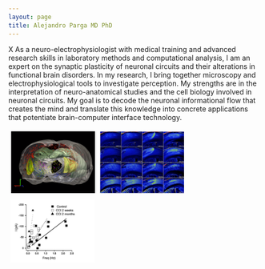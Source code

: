 ```yaml
---
layout: page
title: Alejandro Parga MD PhD
---
```


X As a neuro-electrophysiologist with medical training and advanced research skills in laboratory methods and
computational analysis, I am an expert on the synaptic plasticity of neuronal circuits and their alterations in
functional brain disorders. In my research, I bring together microscopy and electrophysiological tools to
investigate perception. My strengths are in the interpretation of neuro-anatomical studies and the cell biology
involved in neuronal circuits. My goal is to decode the neuronal informational flow that creates the mind and
translate this knowledge into concrete applications that potentiate brain-computer interface technology.

<!--
<div class="w3-row-padding">
  <div class="w3-col s4">
    <a href="/pages/project1.html">
      <img src="/content/images/p1.png" class="img-responsive w3-hover-opacity" style="max-width:80%;height:auto;">
      <div class="w3-display-bottomleft w3-container w3-padding-16 w3-black">
        Tracing Neuronal Circuits
      </div>
    </a>
  </div>
  <div class="w3-col s4">
    <a href="/pages/project2.html">
      <img src="/content/images/p2.png" class="img-responsive w3-hover-opacity" style="max-width:80%;height:auto;">
    </a>
  </div>
  <div class="w3-col s4">
    <a href="/pages/project3.html">
      <img src="/content/images/p3.png" class="img-responsive w3-hover-opacity" style="max-width:80%;height:auto;">
    </a>
  </div>
</div>
-->

<div class="row"> 
  <div class="column">
    <a href="/pages/project1.html">
      <img src="/content/images/p1.png" class="img-responsive w3-hover-opacity" style="max-width:100%;height:auto;">
    </a>
    </div>
  <div class="column">
    <a href="/pages/project2.html">
      <img src="/content/images/p2.png" class="img-responsive w3-hover-opacity" style="max-width:100%;height:auto;">
    </a>
    </div> 
  <div class="column">
    <a href="/pages/project3.html">
      <img src="/content/images/p3.png" class="img-responsive w3-hover-opacity" style="max-width:100%;height:auto;">
    </a>
    </div>
</div>

<style>
  /* Three image containers (use 25% for four, and 50% for two, etc) */
.column {
  float: left;
  width: 33.33%;
  padding: 5px;
}

/* Clear floats after image containers */
.row::after {
  content: "";
  clear: both;
  display: table;
}
</style>

<!--
<div class="row"> 
  <div class="column">
    <a href="/pages/project1.html">
      <img src="/content/images/p1.png" class="img-responsive w3-hover-opacity" style="max-width:100%;height:auto;">
    </a>
    </div>
  <div class="column">
    <a href="/pages/project2.html">
      <img src="/content/images/p2.png" class="img-responsive w3-hover-opacity" style="max-width:100%;height:auto;">
    </a>
    </div> 
  <div class="column">
    <a href="/pages/project3.html">
      <img src="/content/images/p3.png" class="img-responsive w3-hover-opacity" style="max-width:100%;height:auto;">
    </a>
    </div>
</div>

-->
